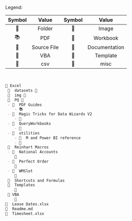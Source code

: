 Legend:

| Symbol | Value       | Symbol | Value |
|:------:|:-----------:|:------:|:-----:|
| 📁     | Folder      | 🎴     | Image |
| 📚     | PDF         | 💼     | Workbook |
| 📃     | Source File | 📗     | Documentation |
| 📘     | VBA         | 📜     | Template |
| 🔪     | csv         | 🔗     | misc |

<br/>

```md
📁 Excel
 📁  datasets 🔪
 📁  img 🎴
 📂  PQ 📗
 - 📁  PDF Guides
    - 📚
 - 📁  Magic Tricks for Data Wizards V2 
    - 📕
 - 📁  QueryWorkbooks 
    - 💼
 - 📁  utilities 
    - 📗  M and Power BI reference
    - 📃
 📁  Reinhart Macros
 - 📁  National Accounts 
    📃
 - 📁  Perfect Order 
    📃
 - 📁  WMSlot 
    📃
 📁  Shortcuts and Formulas
 📁  Templates 
    📜
 📁 VBA 
    📘
🔗  Lease Dates.xlsx
🔗  Readme.md
🔗  Timesheet.xlsx
```